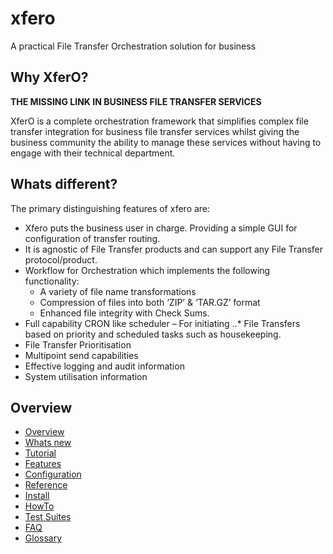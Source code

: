 # xfero
A practical File Transfer Orchestration solution for business

## Why XferO?
**THE MISSING LINK IN BUSINESS FILE TRANSFER SERVICES**

XferO is a complete orchestration framework that simplifies complex file transfer integration for business file transfer services whilst giving the business community the ability to manage these services without having to engage with their technical department.

## Whats different?
The primary distinguishing features of xfero are:

- Xfero puts the business user in charge. Providing a simple GUI for configuration of transfer routing.
- It is agnostic of File Transfer products and can support any File Transfer protocol/product.
- Workflow for Orchestration which implements the following functionality:
  - A variety of file name transformations
  - Compression of files into both ‘ZIP’ & ‘TAR.GZ’ format
  - Enhanced file integrity with Check Sums.
- Full capability CRON like scheduler – For initiating ..* File Transfers based on priority and scheduled tasks such as housekeeping.
- File Transfer Prioritisation
- Multipoint send capabilities
- Effective logging and audit information
- System utilisation information

## Overview
- [Overview](xfero/docs/overview.md)
- [Whats new](xfero/docs/whatsnew.md)
- [Tutorial](xfero/docs/tutorial.md)
- [Features](xfero/docs/features.md)
- [Configuration](xfero/docs/configuration.md)
- [Reference](xfero/docs/reference.md)
- [Install](xfero/docs/install.md)
- [HowTo](xfero/docs/howto.md)
- [Test Suites](xfero/docs/testing.md)
- [FAQ](xfero/docs/faq.md)
- [Glossary](xfero/docs/glossary.md)
